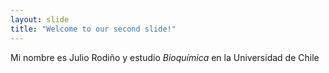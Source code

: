 ```yaml
---
layout: slide
title: "Welcome to our second slide!"
---
```

Mi nombre es Julio Rodiño y estudio *Bioquímica* en la Universidad de Chile
